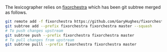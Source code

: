 

The lexicographer relies on [fixorchestra](https://github.com/GaryHughes/fixorchestra) which has been git subtree merged as follows.
```sh
git remote add -f fixorchestra https://github.com/GaryHughes/fixorchestra.git
git subtree add --prefix fixorchestra fixorchestra master --squash
# To push changes upstream
git subtree push --prefix fixorchestra fixorchestra master
# To pull changes from upstream
git subtree puill --prefix fixorchestra fixorchestra master
```